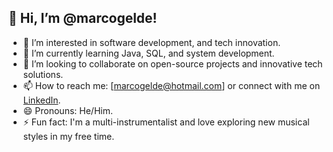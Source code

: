 ## 👋 Hi, I’m @marcogelde!

- 👀 I’m interested in software development, and tech innovation.
- 🌱 I’m currently learning Java, SQL, and system development.
- 💞️ I’m looking to collaborate on open-source projects and innovative tech solutions.
- 📫 How to reach me: [marcogelde@hotmail.com] or connect with me on [LinkedIn](https://www.linkedin.com/in/marcogelde).
- 😄 Pronouns: He/Him.
- ⚡ Fun fact: I'm a multi-instrumentalist and love exploring new musical styles in my free time.
